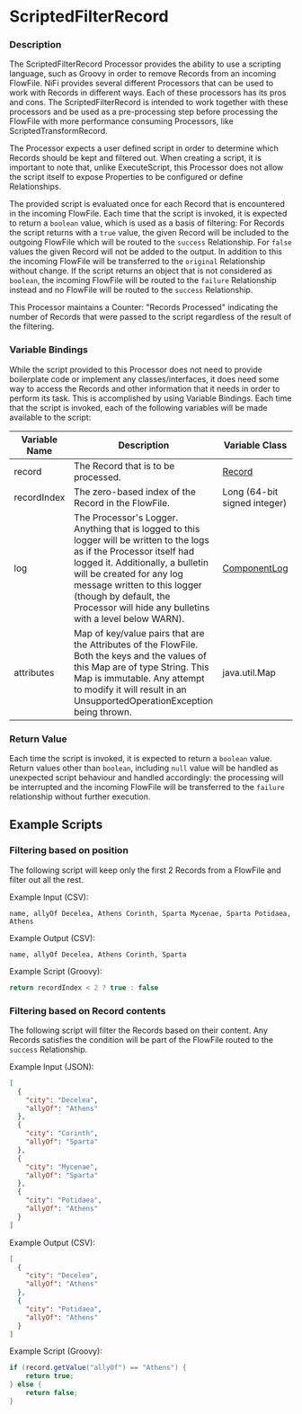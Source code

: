 <!--
  Licensed to the Apache Software Foundation (ASF) under one or more
  contributor license agreements.  See the NOTICE file distributed with
  this work for additional information regarding copyright ownership.
  The ASF licenses this file to You under the Apache License, Version 2.0
  (the "License"); you may not use this file except in compliance with
  the License.  You may obtain a copy of the License at
      http://www.apache.org/licenses/LICENSE-2.0
  Unless required by applicable law or agreed to in writing, software
  distributed under the License is distributed on an "AS IS" BASIS,
  WITHOUT WARRANTIES OR CONDITIONS OF ANY KIND, either express or implied.
  See the License for the specific language governing permissions and
  limitations under the License.
-->

# ScriptedFilterRecord

### Description

The ScriptedFilterRecord Processor provides the ability to use a scripting language, such as Groovy in order to remove
Records from an incoming FlowFile. NiFi provides several different Processors that can be used to work with Records in
different ways. Each of these processors has its pros and cons. The ScriptedFilterRecord is intended to work together
with these processors and be used as a pre-processing step before processing the FlowFile with more performance
consuming Processors, like ScriptedTransformRecord.

The Processor expects a user defined script in order to determine which Records should be kept and filtered out. When
creating a script, it is important to note that, unlike ExecuteScript, this Processor does not allow the script itself
to expose Properties to be configured or define Relationships.

The provided script is evaluated once for each Record that is encountered in the incoming FlowFile. Each time that the
script is invoked, it is expected to return a `boolean` value, which is used as a basis of filtering: For Records the
script returns with a `true` value, the given Record will be included to the outgoing FlowFile which will be routed to
the `success` Relationship. For `false` values the given Record will not be added to the output. In addition to this the
incoming FlowFile will be transferred to the `original` Relationship without change. If the script returns an object
that is not considered as `boolean`, the incoming FlowFile will be routed to the `failure` Relationship instead and no
FlowFile will be routed to the `success` Relationship.

This Processor maintains a Counter: "Records Processed" indicating the number of Records that were passed to the script
regardless of the result of the filtering.

### Variable Bindings

While the script provided to this Processor does not need to provide boilerplate code or implement any
classes/interfaces, it does need some way to access the Records and other information that it needs in order to perform
its task. This is accomplished by using Variable Bindings. Each time that the script is invoked, each of the following
variables will be made available to the script:

| Variable Name | Description                                                                                                                                                                                                                                                                                                  | Variable Class                                                                                                           |
|---------------|--------------------------------------------------------------------------------------------------------------------------------------------------------------------------------------------------------------------------------------------------------------------------------------------------------------|--------------------------------------------------------------------------------------------------------------------------|
| record        | The Record that is to be processed.                                                                                                                                                                                                                                                                          | [Record](https://www.javadoc.io/doc/org.apache.nifi/nifi-record/latest/org/apache/nifi/serialization/record/Record.html) |
| recordIndex   | The zero-based index of the Record in the FlowFile.                                                                                                                                                                                                                                                          | Long (64-bit signed integer)                                                                                             |
| log           | The Processor's Logger. Anything that is logged to this logger will be written to the logs as if the Processor itself had logged it. Additionally, a bulletin will be created for any log message written to this logger (though by default, the Processor will hide any bulletins with a level below WARN). | [ComponentLog](https://www.javadoc.io/doc/org.apache.nifi/nifi-api/latest/org/apache/nifi/logging/ComponentLog.html)     |
| attributes    | Map of key/value pairs that are the Attributes of the FlowFile. Both the keys and the values of this Map are of type String. This Map is immutable. Any attempt to modify it will result in an UnsupportedOperationException being thrown.                                                                   | java.util.Map                                                                                                            |

### Return Value

Each time the script is invoked, it is expected to return a `boolean` value. Return values other than `boolean`,
including `null` value will be handled as unexpected script behaviour and handled accordingly: the processing will be
interrupted and the incoming FlowFile will be transferred to the `failure` relationship without further execution.

## Example Scripts

### Filtering based on position

The following script will keep only the first 2 Records from a FlowFile and filter out all the rest.

Example Input (CSV):

```
name, allyOf Decelea, Athens Corinth, Sparta Mycenae, Sparta Potidaea, Athens
```

Example Output (CSV):

```
name, allyOf Decelea, Athens Corinth, Sparta
```

Example Script (Groovy):

```groovy
return recordIndex < 2 ? true : false
```

### Filtering based on Record contents

The following script will filter the Records based on their content. Any Records satisfies the condition will be part of
the FlowFile routed to the `success` Relationship.

Example Input (JSON):

```json
[
  {
    "city": "Decelea",
    "allyOf": "Athens"
  },
  {
    "city": "Corinth",
    "allyOf": "Sparta"
  },
  {
    "city": "Mycenae",
    "allyOf": "Sparta"
  },
  {
    "city": "Potidaea",
    "allyOf": "Athens"
  }
]
```

Example Output (CSV):

```json
[
  {
    "city": "Decelea",
    "allyOf": "Athens"
  },
  {
    "city": "Potidaea",
    "allyOf": "Athens"
  }
]
```

Example Script (Groovy):

```groovy
if (record.getValue("allyOf") == "Athens") {
    return true;
} else {
    return false;
}
```